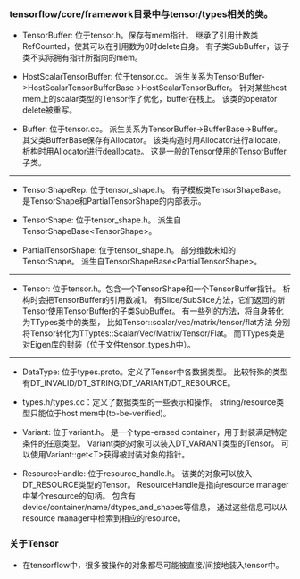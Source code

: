 ### tensorflow/core/framework目录中与tensor/types相关的类。

- TensorBuffer: 位于tensor.h。保存有mem指针。
继承了引用计数类RefCounted，使其可以在引用数为0时delete自身。
有子类SubBuffer，该子类不实际拥有指针所指向的mem。

- HostScalarTensorBuffer: 位于tensor.cc。
派生关系为TensorBuffer-\>HostScalarTensorBufferBase-\>HostScalarTensorBuffer。
针对某些host mem上的scalar类型的Tensor作了优化，buffer在栈上。
该类的operator delete被重写。

- Buffer: 位于tensor.cc。
派生关系为TensorBuffer-\>BufferBase-\>Buffer。
其父类BufferBase保存有Allocator。
该类构造时用Allocator进行allocate，析构时用Allocator进行deallocate。
这是一般的Tensor使用的TensorBuffer子类。

---

- TensorShapeRep: 位于tensor\_shape.h。
有子模板类TensorShapeBase。
是TensorShape和PartialTensorShape的内部表示。

- TensorShape: 位于tensor\_shape.h。
派生自TensorShapeBase\<TensorShape\>。

- PartialTensorShape: 位于tensor\_shape.h。
部分维数未知的TensorShape。
派生自TensorShapeBase\<PartialTensorShape\>。

---

- Tensor: 位于tensor.h。包含一个TensorShape和一个TensorBuffer指针。
析构时会把TensorBuffer的引用数减1。
有Slice/SubSlice方法，它们返回的新Tensor使用TensorBuffer的子类SubBuffer。
有一些列的方法，将自身转化为TTypes类中的类型，
比如Tensor::scalar/vec/matrix/tensor/flat方法
分别将Tensor转化为TTyptes::Scalar/Vec/Matrix/Tensor/Flat。
而TTypes类是对Eigen库的封装（位于文件tensor\_types.h中）。

---

- DataType: 位于types.proto。定义了Tensor中各数据类型。
比较特殊的类型有DT\_INVALID/DT\_STRING/DT\_VARIANT/DT\_RESOURCE。

- types.h/types.cc：定义了数据类型的一些表示和操作。
string/resource类型只能位于host mem中(to-be-verified)。

- Variant: 位于variant.h。
是一个type-erased container，用于封装满足特定条件的任意类型。
Variant类的对象可以装入DT\_VARIANT类型的Tensor。
可以使用Variant::get\<T\>获得被封装对象的指针。

- ResourceHandle: 位于resource\_handle.h。
该类的对象可以放入DT\_RESOURCE类型的Tensor。
ResourceHandle是指向resource manager中某个resource的句柄。
包含有device/container/name/dtypes\_and\_shapes等信息，
通过这些信息可以从resource manager中检索到相应的resource。

### 关于Tensor

- 在tensorflow中，很多被操作的对象都尽可能被直接/间接地装入tensor中。

